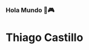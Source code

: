 ### Hola Mundo  🤖🎮
# Thiago Castillo
<!--
**thiagocastillo/thiagocastillo** is a ✨ _special_ ✨ repository because its `README.md` (this file) appears on your GitHub profile.

Here are some ideas to get you started:

- 🔭 Estoy trabajando de profesor de informatica/programacion/tecnologia 
- 🌱 estoy estudiando ingenieria
- 💬 preguntame sobre informatica
- 📫 Por mi mail 
- 😄 Pronouns: he/him
- ⚡ me divierte jugar videojuegos
-->
